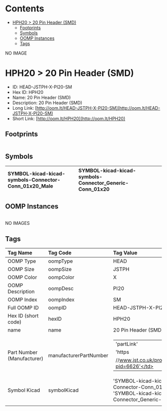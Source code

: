 



Contents
========

* [HPH20 > 20 Pin Header (SMD)](#hph20--20-pin-header-smd)
	* [Footprints](#footprints)
	* [Symbols](#symbols)
	* [OOMP Instances](#oomp-instances)
	* [Tags](#tags)
  
NO IMAGE  
# HPH20 > 20 Pin Header (SMD)

- ID: HEAD-JSTPH-X-PI20-SM
- Hex ID: HPH20
- Name: 20 Pin Header (SMD)
- Description: 20 Pin Header (SMD)
- Long Link: [http://oom.lt/HEAD-JSTPH-X-PI20-SM](http://oom.lt/HEAD-JSTPH-X-PI20-SM)
- Short Link: [http://oom.lt/HPH20](http://oom.lt/HPH20)

## Footprints
  

|||||
| :--- | :--- | :--- | :--- |

## Symbols
  

|![]()<br>SYMBOL-kicad-kicad-symbols-Connector-Conn_01x20_Male|![]()<br>SYMBOL-kicad-kicad-symbols-Connector_Generic-Conn_01x20|||
| :--- | :--- | :--- | :--- |

## OOMP Instances
  

|||||
| :--- | :--- | :--- | :--- |
  
NO IMAGES  
## Tags
  

|Tag Name|Tag Code|Tag Value|
| :--- | :--- | :--- |
|OOMP Type|oompType|HEAD|
|OOMP Size|oompSize|JSTPH|
|OOMP Color|oompColor|X|
|OOMP Description|oompDesc|PI20|
|OOMP Index|oompIndex|SM|
|Full OOMP ID|oompID|HEAD-JSTPH-X-PI20-SM|
|Hex ID (short code)|hexID|HPH20|
|name|name|20 Pin Header (SMD)|
|Part Number (Manufacturer)|manufacturerPartNumber|<table><tr><td>'partLink'</td></tr><tr><td> 'https</td></tr><tr><td>//www.jst.co.uk/productSeries.php?pid=6626'</td></tr></table>|
|Symbol Kicad|symbolKicad|'SYMBOL-kicad-kicad-symbols-Connector-Conn_01x20_Male', 'SYMBOL-kicad-kicad-symbols-Connector_Generic-Conn_01x20'|
||||

